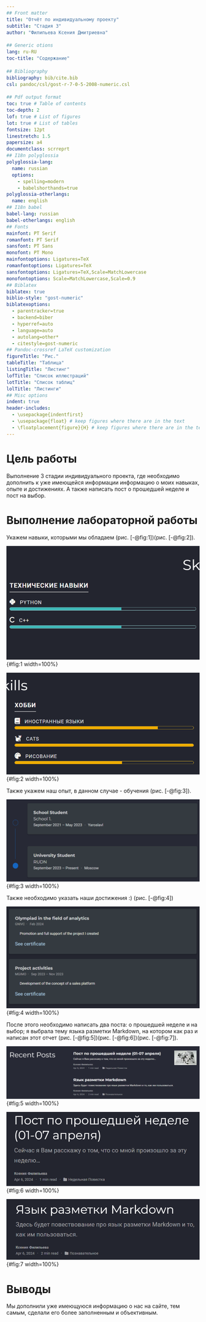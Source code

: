 ```yaml
---
## Front matter
title: "Отчёт по индивидуальному проекту"
subtitle: "Стадия 3"
author: "Филипьева Ксения Дмитриевна"

## Generic otions
lang: ru-RU
toc-title: "Содержание"

## Bibliography
bibliography: bib/cite.bib
csl: pandoc/csl/gost-r-7-0-5-2008-numeric.csl

## Pdf output format
toc: true # Table of contents
toc-depth: 2
lof: true # List of figures
lot: true # List of tables
fontsize: 12pt
linestretch: 1.5
papersize: a4
documentclass: scrreprt
## I18n polyglossia
polyglossia-lang:
  name: russian
  options:
	- spelling=modern
	- babelshorthands=true
polyglossia-otherlangs:
  name: english
## I18n babel
babel-lang: russian
babel-otherlangs: english
## Fonts
mainfont: PT Serif
romanfont: PT Serif
sansfont: PT Sans
monofont: PT Mono
mainfontoptions: Ligatures=TeX
romanfontoptions: Ligatures=TeX
sansfontoptions: Ligatures=TeX,Scale=MatchLowercase
monofontoptions: Scale=MatchLowercase,Scale=0.9
## Biblatex
biblatex: true
biblio-style: "gost-numeric"
biblatexoptions:
  - parentracker=true
  - backend=biber
  - hyperref=auto
  - language=auto
  - autolang=other*
  - citestyle=gost-numeric
## Pandoc-crossref LaTeX customization
figureTitle: "Рис."
tableTitle: "Таблица"
listingTitle: "Листинг"
lofTitle: "Список иллюстраций"
lotTitle: "Список таблиц"
lolTitle: "Листинги"
## Misc options
indent: true
header-includes:
  - \usepackage{indentfirst}
  - \usepackage{float} # keep figures where there are in the text
  - \floatplacement{figure}{H} # keep figures where there are in the text
---
```


# Цель работы

Выполнение 3 стадии индивидуального проекта, где необходимо дополнить к уже имеющейся информации информацию о моих навыках, опыте и достижениях. А также написать пост о прошедшей неделе и пост на выбор.

# Выполнение лабораторной работы

Укажем навыки, которыми мы обладаем (рис. [-@fig:1])(рис. [-@fig:2]).

![skills ](image/skills1.png){#fig:1 width=100%}

![skills ](image/skills2.png){#fig:2 width=100%}

Также укажем наш опыт, в данном случае - обучения (рис. [-@fig:3]). 

![experience](image/experience.png){#fig:3 width=100%}

Также необходимо указать наши достижения :) (рис. [-@fig:4])

![achievments](image/achievments.png){#fig:4 width=100%}

После этого необходимо написать два поста: о прошедшей неделе и на выбор; я выбрала тему языка разметки Markdown, на котором как раз и написан этот отчет (рис. [-@fig:5])(рис. [-@fig:6])(рис. [-@fig:7]).

![recent posts](image/recent_posts.png){#fig:5 width=100%}

![post last week](image/post_last_week.png){#fig:6 width=100%}

![post on choose](image/post_on_choose.png){#fig:7 width=100%}

# Выводы

Мы дополнили уже имеющуюся информацию о нас на сайте, тем самым, сделали его более заполненным и объективным.


